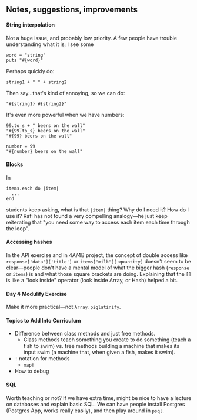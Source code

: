 ## Notes, suggestions, improvements


#### String interpolation

Not a huge issue, and probably low priority. A few people have trouble understanding what it is; I see some

    word = "string" 
    puts "#{word}"

Perhaps quickly do:

    string1 + " " + string2

Then say...that's kind of annoying, so we can do:

    "#{string1} #{string2}"

It's even more powerful when we have numbers:

    99.to_s + " beers on the wall"
    "#{99.to_s} beers on the wall"
    "#{99} beers on the wall"

    number = 99
    "#{number} beers on the wall"

#### Blocks

In

    items.each do |item|
      ...
    end

students keep asking, what is that `|item|` thing? Why do I need it? How do I use it? Rafi has not found a very compelling analogy—he just keep reiterating that "you need some way to access each item each time through the loop".

#### Accessing hashes

In the API exercise and in 4A/4B project, the concept of double access like `response['data']['title']` or `items["milk"][:quantity]` doesn't seem to be clear—people don't have a mental model of what the bigger hash (`response` or `items`) is and what those square brackets are doing. Explaining that the `[]` is like a "look inside" operator (look inside Array, or Hash) helped a bit.

#### Day 4 Modulify Exercise

Make it more practical—not `Array.piglatinify`. 

#### Topics to Add Into Curriculum

- Difference between class methods and just free methods. 
  - Class methods teach something you create to do something (teach a fish to swim) vs. free methods building a machine that makes its input swim (a machine that, when given a fish, makes it swim).
- `!` notation for methods
  - `map!`
- How to debug

#### SQL

Worth teaching or not? If we have extra time, might be nice to have a lecture on databases and explain basic SQL. We can have people install Postgres (Postgres App, works really easily), and then play around in `psql`.

